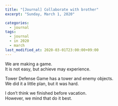 ```yaml
---
title: "[Journal] Collaborate with brother"
excerpt: "Sunday, March 1, 2020"

categories:
  - journal
tags:
  - journal
  - in 2020
  - march
last_modified_at: 2020-03-01T23:00:00+09:00
---
```


We are making a game.  
It is not easy, but achieve may experience.  

Tower Defense Game has a tower and enemy objects.  
We did it a little plan, but it was hard.  

I don’t think we finished before vacation.  
However, we mind that do it best.

